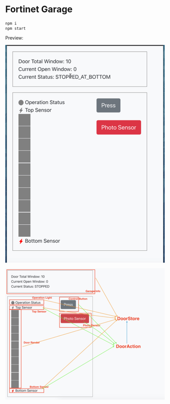 # Fortinet Garage

```
npm i 
npm start
```

Preview:

![image](./forti_garage.gif)

![image](./forti_garage.png)